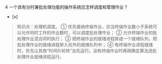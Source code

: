 4
一个具有分时兼批处理功能的操作系统应怎样调度和管理作业？
- [x]  

> 知识点：处理机调度。
> ① 优先接纳终端作业，仅当终端作业数小于系统可以允许同时工作的作业数时，可以调度批处理作业； ② 允许终端作业的批处理作业混合同时执行； ③
> 把终端作业的就绪进程排成一个就绪队列，把批处理作业的就绪进程排入另外的就绪队列中； ④
> 有终端作业进程就绪时，优先让其按“时间片轮转”法先运行。没有终端作业时再按确定算法选批处理作业就绪进程运行。
